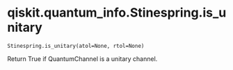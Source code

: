 # qiskit.quantum\_info.Stinespring.is\_unitary

`Stinespring.is_unitary(atol=None, rtol=None)`

Return True if QuantumChannel is a unitary channel.
